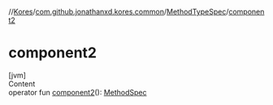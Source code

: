 //[Kores](../../index.md)/[com.github.jonathanxd.kores.common](../index.md)/[MethodTypeSpec](index.md)/[component2](component2.md)



# component2  
[jvm]  
Content  
operator fun [component2](component2.md)(): [MethodSpec](../-method-spec/index.md)  



